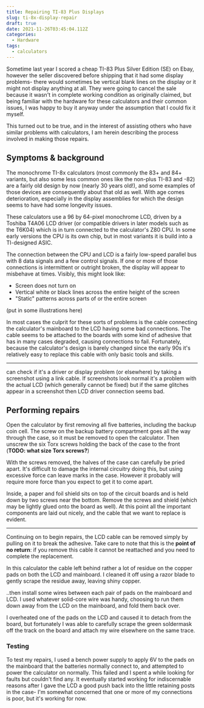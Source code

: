 ```yaml
---
title: Repairing TI-83 Plus Displays
slug: ti-8x-display-repair
draft: true
date: 2021-11-26T03:45:04.112Z
categories:
  - Hardware
tags:
  - calculators
---
```

Sometime last year I scored a cheap TI-83 Plus Silver Edition (SE) on Ebay, however the seller discovered before shipping that it had some display problems- there would sometimes be vertical blank lines on the display or it might not display anything at all. They were going to cancel the sale because it wasn't in complete working condition as originally claimed, but being familiar with the hardware for these calculators and their common issues, I was happy to buy it anyway under the assumption that I could fix it myself.

This turned out to be true, and in the interest of assisting others who have similar problems with calculators, I am herein  describing the process involved in making those repairs.

## Symptoms & background

The monochrome TI-8x calculators (most commonly the 83+ and 84+ variants, but also some less common ones like the non-plus TI-83 and -82) are a fairly old design by now (nearly 30 years old!), and some examples of those devices are consequently about that old as well. With age comes deterioration, especially in the display assemblies for which the design seems to have had some longevity issues.

These calculators use a 96 by 64-pixel monochrome LCD, driven by a Toshiba T4A06 LCD driver (or compatible drivers in later models such as the T6K04) which is in turn connected to the calculator's Z80 CPU. In some early versions the CPU is its own chip, but in most variants it is build into a TI-designed ASIC.

The connection between the CPU and LCD is a fairly low-speed parallel bus with 8 data signals and a few control signals. If one or more of those connections is intermittent or outright broken, the display will appear to misbehave at times. Visibly, this might look like:

 * Screen does not turn on
 * Vertical white or black lines across the entire height of the screen
 * "Static" patterns across parts of or the entire screen

(put in some illustrations here)

In most cases the culprit for these sorts of problems is the cable connecting the calculator's mainboard to the LCD having some bad connections. The cable seems to be attached to the boards with some kind of adhesive that has in many cases degraded, causing connections to fail. Fortunately, because the calculator's design is barely changed since the early 90s it's relatively easy to replace this cable with only basic tools and skills.

---

can check if it's a driver or display problem (or elsewhere) by taking a screenshot using a link cable. If screenshots look normal it's a problem with the actual LCD (which generally cannot be fixed) but if the same glitches appear in a screenshot then LCD driver connection seems bad.

## Performing repairs

Open the calculator by first removing all five batteries, including the backup coin cell. The screw on the backup battery compartment goes all the way through the case, so it must be removed to open the calculator. Then unscrew the six Torx screws holding the back of the case to the front (**TODO: what size Torx screws?**)

With the screws removed, the halves of the case can carefully be pried apart. It's difficult to damage the internal circuitry doing this, but using excessive force can leave marks in the case. However it probably will require more force than you expect to get it to come apart.

Inside, a paper and foil shield sits on top of the circuit boards and is held down by two screws near the bottom. Remove the screws and shield (which may be lightly glued onto the board as well). At this point all the important components are laid out nicely, and the cable that we want to replace is evident.

---

Continuing on to begin repairs, the LCD cable can be removed simply by pulling on it to break the adhesive. Take care to note that this is the **point of no return**: if you remove this cable it cannot be reattached and you need to complete the replacement.

In this calculator the cable left behind rather a lot of residue on the copper pads on both the LCD and mainboard. I cleaned it off using a razor blade to gently scrape the residue away, leaving shiny copper.

..then install some wires between each pair of pads on the mainboard and LCD. I used whatever solid-core wire was handy, choosing to run them down away from the LCD on the mainboard, and fold them back over.

I overheated one of the pads on the LCD and caused it to detach from the board, but fortunately I was able to carefully scrape the green soldermask off the track on the  board and attach my wire elsewhere on the same trace.

### Testing

To test my repairs, I used a bench power supply to apply 6V to the pads on the mainboard that the batteries normally connect to, and attempted to power the calculator on normally. This failed and I spent a while looking for faults but couldn't find any. It eventually started working for indiscernable reasons after I gave the LCD a good push back into the little retaining posts in the case- I'm somewhat concerned that one or more of my connections is poor, but it's working for now.